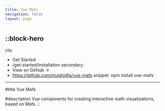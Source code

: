 ```yaml
---
title: Vue Mafs
navigation: false
layout: page
---
```


::block-hero
---
cta:
  - Get Started
  - /get-started/installation
secondary:
  - View on GitHub →
  - https://github.com/mujahidfa/vue-mafs
snippet: npm install vue-mafs
---

#title
Vue Mafs

#description
Vue components for creating interactive math visualizations, based on Mafs.
::
